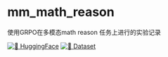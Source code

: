 # mm_math_reason
使用GRPO在多模态math reason 任务上进行的实验记录

[![🤗 HuggingFace](https://img.shields.io/badge/%F0%9F%A4%97%20HuggingFace-blue)](https://huggingface.co/TencentBAC/TBAC-VLR1-3B-preview)
[![🤗 Dataset](https://img.shields.io/badge/%F0%9F%A4%97%20Dataset-<数据集名>-blue)](https://huggingface.co/datasets/oulinyu/mm_math_benchmark)
